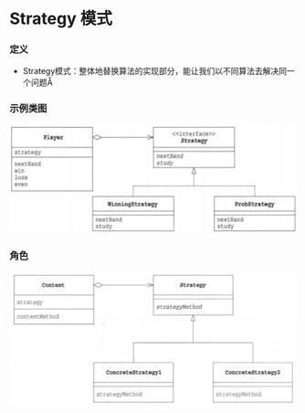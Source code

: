 # Strategy 模式

### 定义
- Strategy模式：整体地替换算法的实现部分，能让我们以不同算法去解决同一个问题Å


### 示例类图

![image](imgs/strategy-pattern-class-demo.png)

### 角色

![image](imgs/strategy-pattern-role.png)
